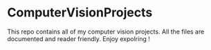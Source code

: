 # ComputerVisionProjects

This repo contains all of my computer vision projects.
All the files are documented and reader friendly.
Enjoy expolring !
